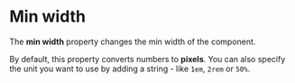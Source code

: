 # Min width

The **min width** property changes the min width of the component.

By default, this property converts numbers to **pixels**. You can also specify the unit you want to use by adding a string - like `1em`, `2rem` or `50%`.